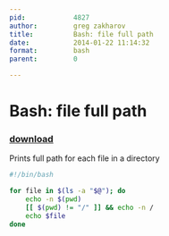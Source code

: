 ```yaml
---
pid:            4827
author:         greg zakharov
title:          Bash: file full path
date:           2014-01-22 11:14:32
format:         bash
parent:         0

---
```


# Bash: file full path

### [download](Scripts\4827.sh)

Prints full path for each file in a directory

```bash
#!/bin/bash

for file in $(ls -a "$@"); do
	echo -n $(pwd)
	[[ $(pwd) != "/" ]] && echo -n /
	echo $file
done
```
